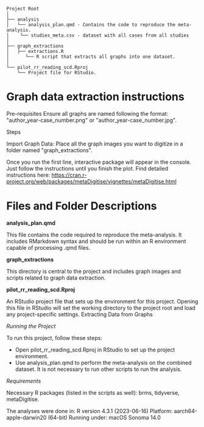 ```
Project Root
│
├── analysis
│   └── analysis_plan.qmd - Contains the code to reproduce the meta-analysis.
│    └── studies_meta.csv - dataset with all cases from all studies
│
├── graph_extractions
│   ├── extractions.R
│      └── R script that extracts all graphs into one dataset.
│
└── pilot_rr_reading_scd.Rproj
    └── Project file for RStudio.
```

# Graph data extraction instructions
Pre-requisites
Ensure all graphs are named following the format: 
"author_year-case_number.png" or "author_year-case_number.jpg".

Steps

Import Graph Data: Place all the graph images you want to digitize in a folder named "graph_extractions".

Once you run the first line, interactive package will appear in the console. Just follow the instructions until you finish the plot. Find detailed instructions here: https://cran.r-project.org/web/packages/metaDigitise/vignettes/metaDigitise.html

# Files and Folder Descriptions 

**analysis_plan.qmd**

This file contains the code required to reproduce the meta-analysis. It
includes RMarkdown syntax and should be run within an R environment
capable of processing .qmd files. 

**graph_extractions**

This directory is central to the project and includes graph images and
scripts related to graph data extraction. 


**pilot_rr_reading_scd.Rproj**

An RStudio project file that sets up the environment for this project.
Opening this file in RStudio will set the working directory to the
project root and load any project-specific settings. Extracting Data
from Graphs


*Running the Project*

To run this project, follow these steps:

- Open pilot_rr_reading_scd.Rproj in RStudio to set up the project environment.
- Use analysis_plan.qmd to perform the meta-analysis on the combined dataset.
It is not necessary to run other scripts to run the analysis.


*Requirements*

Necessary R packages (listed in the scripts as well): brms, tidyverse, metaDigitise.

The analyses were done in:
R version 4.3.1 (2023-06-16) 
Platform: aarch64-apple-darwin20 (64-bit)
Running under: macOS Sonoma 14.0


